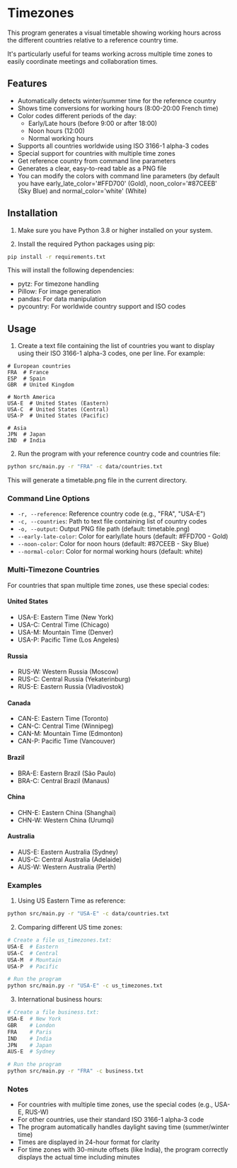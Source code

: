 # Timezones
This program generates a visual timetable showing working hours across the different countries relative to a reference country time.

It's particularly useful for teams working across multiple time zones to easily coordinate meetings and collaboration times.

## Features
- Automatically detects winter/summer time for the reference country
- Shows time conversions for working hours (8:00-20:00 French time)
- Color codes different periods of the day:
  - Early/Late hours (before 9:00 or after 18:00)
  - Noon hours (12:00)
  - Normal working hours
- Supports all countries worldwide using ISO 3166-1 alpha-3 codes
- Special support for countries with multiple time zones
- Get reference country from command line parameters
- Generates a clear, easy-to-read table as a PNG file
- You can modify the colors with command line parameters (by default you have early_late_color='#FFD700' (Gold), noon_color='#87CEEB' (Sky Blue) and normal_color='white' (White)

## Installation

1. Make sure you have Python 3.8 or higher installed on your system.

2. Install the required Python packages using pip:
```bash
pip install -r requirements.txt
```

This will install the following dependencies:
- pytz: For timezone handling
- Pillow: For image generation
- pandas: For data manipulation
- pycountry: For worldwide country support and ISO codes

## Usage

1. Create a text file containing the list of countries you want to display using their ISO 3166-1 alpha-3 codes, one per line. For example:
```
# European countries
FRA  # France
ESP  # Spain
GBR  # United Kingdom

# North America
USA-E  # United States (Eastern)
USA-C  # United States (Central)
USA-P  # United States (Pacific)

# Asia
JPN  # Japan
IND  # India
```

2. Run the program with your reference country code and countries file:
```bash
python src/main.py -r "FRA" -c data/countries.txt
```

This will generate a timetable.png file in the current directory.

### Command Line Options

- `-r, --reference`: Reference country code (e.g., "FRA", "USA-E")
- `-c, --countries`: Path to text file containing list of country codes
- `-o, --output`: Output PNG file path (default: timetable.png)
- `--early-late-color`: Color for early/late hours (default: #FFD700 - Gold)
- `--noon-color`: Color for noon hours (default: #87CEEB - Sky Blue)
- `--normal-color`: Color for normal working hours (default: white)

### Multi-Timezone Countries

For countries that span multiple time zones, use these special codes:

#### United States
- USA-E: Eastern Time (New York)
- USA-C: Central Time (Chicago)
- USA-M: Mountain Time (Denver)
- USA-P: Pacific Time (Los Angeles)

#### Russia
- RUS-W: Western Russia (Moscow)
- RUS-C: Central Russia (Yekaterinburg)
- RUS-E: Eastern Russia (Vladivostok)

#### Canada
- CAN-E: Eastern Time (Toronto)
- CAN-C: Central Time (Winnipeg)
- CAN-M: Mountain Time (Edmonton)
- CAN-P: Pacific Time (Vancouver)

#### Brazil
- BRA-E: Eastern Brazil (São Paulo)
- BRA-C: Central Brazil (Manaus)

#### China
- CHN-E: Eastern China (Shanghai)
- CHN-W: Western China (Urumqi)

#### Australia
- AUS-E: Eastern Australia (Sydney)
- AUS-C: Central Australia (Adelaide)
- AUS-W: Western Australia (Perth)

### Examples

1. Using US Eastern Time as reference:
```bash
python src/main.py -r "USA-E" -c data/countries.txt
```

2. Comparing different US time zones:
```bash
# Create a file us_timezones.txt:
USA-E  # Eastern
USA-C  # Central
USA-M  # Mountain
USA-P  # Pacific

# Run the program
python src/main.py -r "USA-E" -c us_timezones.txt
```

3. International business hours:
```bash
# Create a file business.txt:
USA-E  # New York
GBR    # London
FRA    # Paris
IND    # India
JPN    # Japan
AUS-E  # Sydney

# Run the program
python src/main.py -r "FRA" -c business.txt
```

### Notes

- For countries with multiple time zones, use the special codes (e.g., USA-E, RUS-W)
- For other countries, use their standard ISO 3166-1 alpha-3 code
- The program automatically handles daylight saving time (summer/winter time)
- Times are displayed in 24-hour format for clarity
- For time zones with 30-minute offsets (like India), the program correctly displays the actual time including minutes
